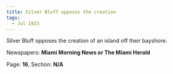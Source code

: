 ```yaml
---  
title: Silver Bluff opposes the creation  
tags:  
  - Jul 1923  
---  
```

  
Silver Bluff opposes the creation of an island off their bayshore.  
  
Newspapers: **Miami Morning News or The Miami Herald**  
  
Page: **16**, Section: **N/A** 
